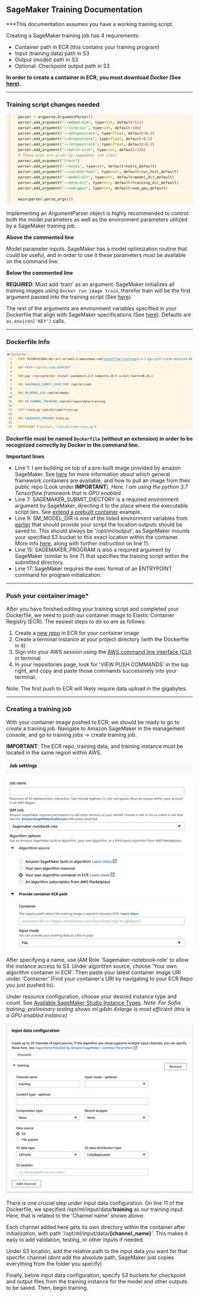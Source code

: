 ## **SageMaker Training Documentation**

***This documentation assumes you have a working training script.

Creating a SageMaker training job has 4 requirements:
- Container path in ECR (this contains your training program)
- Input (training data) path in S3
- Output (model) path in S3
- Optional: Checkpoint output path in S3

**In order to create a container in ECR, you must download Docker (See [here](https://www.docker.com/get-started)).**

---

### **Training script changes needed**

![ArgumentParser](imgs/argparse.png)

Implementing an ArgumentParser object is highly recommended to control both the model parameters as well as the environment parameters utilized by a SageMaker training job.

**Above the commented line**

Model parameter inputs. SageMaker has a model optimization routine that could be useful, and in order to use it these parameters must be available on the command line.

**Below the commented line**

**REQUIRED**: Must add 'train' as an argument. SageMaker initializes all training images using `Docker run image train`, therefor train will be the first argument passed into the training script (See [here](https://docs.aws.amazon.com/sagemaker/latest/dg/your-algorithms-training-algo-dockerfile.html)).

The rest of the arguments are environment variables specified in your Dockerfile that align with SageMaker specifications (See [here](https://github.com/aws/sagemaker-training-toolkit/blob/master/ENVIRONMENT_VARIABLES.md)). Defaults are `os.environ['KEY']` calls.

---

### **Dockerfile Info**

![Dockerfile-info](imgs/docker.png)

**Dockerfile must be named `Dockerfile`  (without an extension) in order to be recognized correctly by Docker in the command line.**

**Important lines**
- Line 1: I am building on top of a pre-built image provided by amazon SageMaker. See [here](https://github.com/aws/deep-learning-containers/blob/master/available_images.md) for more information about which general framework containers are available, and how to pull an image from their public repo (Look under **IMPORTANT**). *Here, I am using the python 3.7 Tensorflow framework that is GPU enabled.*
- Line 7: SAGEMAKER_SUBMIT_DIECTORY is a required environment argument by SageMaker, directing it to the place where the executable script lies. See [extend a prebuilt container](https://docs.aws.amazon.com/sagemaker/latest/dg/prebuilt-containers-extend.html) example.
- Line 9: SM_MODEL_DIR is one of the listed environment variables from [earlier](https://github.com/aws/sagemaker-training-toolkit/blob/master/ENVIRONMENT_VARIABLES.md) that should provide your script the location outputs should be saved to. This should always be '/opt/ml/output', as SageMaker mounts your specified S3 bucket to this exact location within the container. More info [here](https://docs.aws.amazon.com/sagemaker/latest/dg/your-algorithms-training-algo-output.html), along with further instruction on line 11.
- Line 15: SAGEMAKER_PROGRAM is also a required argument by SageMaker (similar to line 7) that specifies the training script within the submitted directory.
- Line 17: SageMaker requires the exec format of an ENTRYPOINT command for program initialization.

---

### **Push your container image***
After you have finished editing your training script and completed your Dockerfile, we need to push our container image to Elastic Container Registry (ECR). The easiest steps to do so are as follows:
1. Create a [new repo](https://docs.aws.amazon.com/AmazonECR/latest/userguide/repository-create.html) in ECR for your container image
2. Create a terminal instance at your project directory (with the Dockerfile in it)
3. Sign into your AWS session using the [AWS command line interface (CLI)](https://aws.amazon.com/cli/) in terminal
4. In your repositories page, look for 'VIEW PUSH COMMANDS' in the top right, and copy and paste those commands successively into your terminal.

Note: The first push to ECR will likely require data upload in the gigabytes.

---

### **Creating a training job**
With your container image pushed to ECR, we should be ready to go to create a training job. Navigate to Amazon SageMaker in the management console, and go to training jobs -> create training job.

**IMPORTANT**: The ECR repo, training data, and training instance must be located in the same region within AWS.

![job_settings](imgs/sm_job_settings.png)

After specifying a name, use IAM Role 'Sagemaker-notebook-role' to allow the instance access to S3.
Under algorithm source, choose 'Your own algorithm container in ECR'. Then paste your latest container image URI under 'Container' (Find your container's URI by navigating to your ECR Repo you just pushed to).

Under resource configuration, choose your desired instance type and count. See [Available SageMaker Studio Instance Types](https://docs.aws.amazon.com/sagemaker/latest/dg/notebooks-available-instance-types.html).
*Note: For Sofia training, preliminary testing shows ml.g4dn.4xlarge is most efficient (this is a GPU enabled instance)*

![data_config.png](imgs/sm_data_config.png)

There is one crucial step under input data configuration. On line 11 of the Dockerfile, we specified /opt/ml/input/data/**training** as our training input. Here, that is related to the 'Channel name' shown above.

Each channel added here gets its own directory within the container after initialization, with path '/opt/ml/input/data/**{channel_name}**'. This makes it easy to add validation, testing, or other inputs if needed.

Under S3 location, add the relative path to the input data you want for that specific channel (dont add the absolute path, SageMaker just copies everything from the folder you specify)



Finally, below input data configuration, specify S3 buckets for checkpoint and output files from the training instance for the model and other outputs to be saved. Then, begin training.
